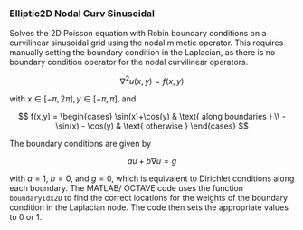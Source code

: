 ### Elliptic2D Nodal Curv Sinusoidal

Solves the 2D Poisson equation with Robin boundary conditions on a curvilinear sinusoidal grid using the nodal mimetic operator. This requires manually setting the boundary condition in the Laplacian, as there is no boundary condition operator for the nodal curvilinear operators.

$$
\nabla^2 u(x,y) = f(x,y)
$$

with $x\in[-\pi, 2\pi], y\in[-\pi, \pi]$, and

$$
f(x,y) = \begin{cases}
    \sin(x)+\cos(y) & \text{ along boundaries } \\
    -\sin(x) - \cos(y) & \text{ otherwise }
\end{cases}
$$

The boundary conditions are given by

$$
au + b\nabla u = g
$$

with $a=1$, $b=0$, and $g=0$, which is equivalent to Dirichlet conditions along each boundary.
The MATLAB/ OCTAVE code uses the function `boundaryIdx2D` to find the correct locations for the weights of the boundary condition in the Laplacian node. The code then sets the appropriate values to $0$ or $1$.
